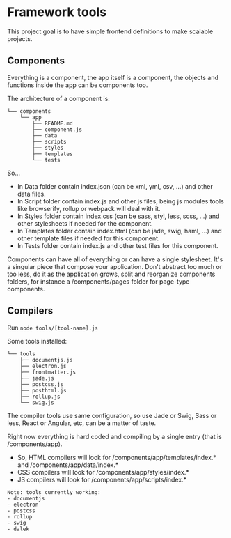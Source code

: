# Framework tools

This project goal is to have simple frontend definitions to make scalable projects.

## Components

Everything is a component, the app itself is a component, the objects and functions inside the app can be components too.

The architecture of a component is:

```
└── components
    └── app
        ├── README.md
        ├── component.js
        ├── data
        ├── scripts
        ├── styles
        ├── templates
        └── tests
````

So...

- In Data folder contain index.json (can be xml, yml, csv, ...) and other data files.
- In Script folder contain index.js and other js files, being js modules tools like browserify, rollup or webpack will deal with it.
- In Styles folder contain index.css (can be sass, styl, less, scss, ...) and other stylesheets if needed for the component.
- In Templates folder contain index.html (csn be jade, swig, haml, ...) and other template files if needed for this component.
- In Tests folder contain index.js and other test files for this component.

Components can have all of everything or can have a single stylesheet. It's a singular piece that compose your application. Don't abstract too much or too less, do it as the application grows, split and reorganize components folders, for instance a /components/pages folder for page-type components.

## Compilers

Run `node tools/[tool-name].js`

Some tools installed:

```
└── tools
    ├── documentjs.js
    ├── electron.js
    ├── frontmatter.js
    ├── jade.js
    ├── postcss.js
    ├── posthtml.js
    ├── rollup.js
    └── swig.js
```

The compiler tools use same configuration, so use Jade or Swig, Sass or less, React or Angular, etc, can be a matter of taste.

Right now everything is hard coded and compiling by a single entry (that is /components/app).

- So, HTML compilers will look for /components/app/templates/index.* and /components/app/data/index.*
- CSS compilers will look for /components/app/styles/index.*
- JS compilers will look for /components/app/scripts/index.*

```
Note: tools currently working:
- documentjs
- electron
- postcss
- rollup
- swig
- dalek
```

